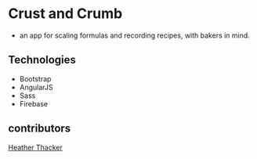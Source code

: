 # Crust and Crumb
* an app for scaling formulas and recording recipes, with bakers in mind.
## Technologies
* Bootstrap
* AngularJS
* Sass
* Firebase
## contributors
[Heather Thacker](github.com/hhthacker)
